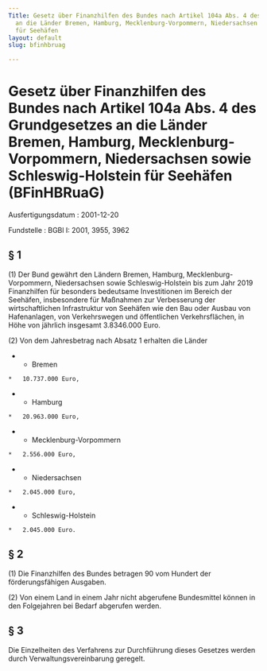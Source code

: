 ```yaml
---
Title: Gesetz über Finanzhilfen des Bundes nach Artikel 104a Abs. 4 des Grundgesetzes
  an die Länder Bremen, Hamburg, Mecklenburg-Vorpommern, Niedersachsen sowie Schleswig-Holstein
  für Seehäfen
layout: default
slug: bfinhbruag

---
```


# Gesetz über Finanzhilfen des Bundes nach Artikel 104a Abs. 4 des Grundgesetzes an die Länder Bremen, Hamburg, Mecklenburg-Vorpommern, Niedersachsen sowie Schleswig-Holstein für Seehäfen (BFinHBRuaG)

Ausfertigungsdatum
:   2001-12-20

Fundstelle
:   BGBl I: 2001, 3955, 3962



## § 1

(1) Der Bund gewährt den Ländern Bremen, Hamburg, Mecklenburg-
Vorpommern, Niedersachsen sowie Schleswig-Holstein bis zum Jahr 2019
Finanzhilfen für besonders bedeutsame Investitionen im Bereich der
Seehäfen, insbesondere für Maßnahmen zur Verbesserung der
wirtschaftlichen Infrastruktur von Seehäfen wie den Bau oder Ausbau
von Hafenanlagen, von Verkehrswegen und öffentlichen Verkehrsflächen,
in Höhe von jährlich insgesamt 3.8346.000 Euro.

(2) Von dem Jahresbetrag nach Absatz 1 erhalten die Länder

*    *   Bremen

    *   10.737.000 Euro,


*    *   Hamburg

    *   20.963.000 Euro,


*    *   Mecklenburg-Vorpommern

    *   2.556.000 Euro,


*    *   Niedersachsen

    *   2.045.000 Euro,


*    *   Schleswig-Holstein

    *   2.045.000 Euro.





## § 2

(1) Die Finanzhilfen des Bundes betragen 90 vom Hundert der
förderungsfähigen Ausgaben.

(2) Von einem Land in einem Jahr nicht abgerufene Bundesmittel können
in den Folgejahren bei Bedarf abgerufen werden.


## § 3

Die Einzelheiten des Verfahrens zur Durchführung dieses Gesetzes
werden durch Verwaltungsvereinbarung geregelt.

